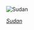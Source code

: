 
![Sudan](https://www.gstatic.com/prettyearth/assets/full/1849.jpg)

*[Sudan](https://www.google.com/maps/@19.210609,37.339826,17z/data=!3m1!1e3)*
